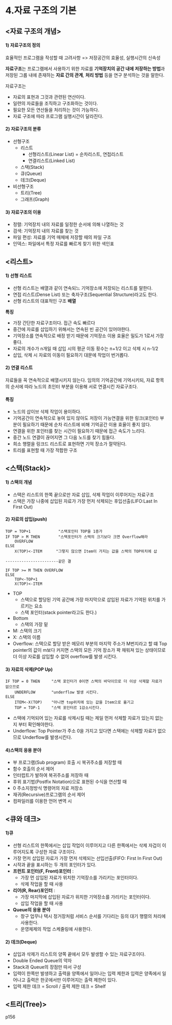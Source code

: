 # 4.자료 구조의 기본

## &lt;자료 구조의 개념&gt;

#### 1\) 자료구조의 정의

효율적인 프로그램을 작성할 때 고려사항 =&gt; 저장공간의 효율성, 실행시간의 신속성

**자료구조**는 프로그램에서 사용하기 위한 자료를 **기억장치의 공간 내에 저장하는 방법**과 저장된 그룹 내에 존재하는 **자료 간의 관계**, **처리 방법** 등을 연구 분석하는 것을 말한다.

자료구조는

* 자료의 표현과 그것과 관련된 연산이다.
* 일련의 자료들을 조직하고 구조화하는 것이다.
* 필요한 모든 연산들을 처리하는 것이 가능하다.
* 자료 구조에 따라 프로그램 실행시간이 달라진다.

#### 2\) 자료구조의 분류

* 선형구조
  * 리스트
    * 선형리스트\(Linear List\) = 순차리스트, 연접리스트
    * 연결리스트\(Linked List\)
  * 스택\(Stack\)
  * 큐\(Queue\)
  * 데크\(Deque\)
* 비선형구조
  * 트리\(Tree\)
  * 그래프\(Graph\)

#### 3\) 자료구조의 이용 

* 정렬: 기억장치 내의 자료를 일정한 순서에 의해 나열하는 것
* 검색: 기억장치 내의 자료를 찾는 것
* 파일 편성: 자료를 기억 매체에 저장할 때의 파일 구조
* 인덱스: 파일에서 특정 자료를 빠르게 찾기 위한 색인표

## &lt;리스트&gt;

#### 1\) 선형 리스트

* 선형 리스트는 배열과 같이 연속되느 기억장소에 저장되는 리스트를 말한다.
* 연접 리스트\(Dense List\) 또는 축자구조\(Sequential Structure\)라고도 한다.
* 선형 리스트의 대표적인 구조 **배열**

**특징**

* 가장 간단한 자료구조이다. 접근 속도 빠르다
* 중간에 자료를 삽입하기 위해서는 연속된  빈 공간이 있어야한다.
* 기억장소를 연속적으로 배정 받기 때문에 기억장소 이용 효율은 밀도가 1로서 가장 좋다.
* 자료의 개수가 n개일 때 삽입 시의 평균 이동 횟수는 n+1/2 이고 삭제 시 n-1/2
* 삽입, 삭제 시 자료의 이동이 필요하기 대문에 작업이 번거롭다.

#### 2\) 연결 리스트

자료들을 꼭 연속적으로 배열시키지 않는다. 임의의 기억공간에 기억시키되, 자료 항목의 순서에 따라 노드의 초인터 부분을 이용해 서로 연결시킨 자료구조다.

#### 특징

* 노드의 삽이브 삭제 작업이 용이하다.
* 기억공간이 연속적으로 놓여 있지 않아도 저장이 가능연결을 위한 링크\(포인터\) 부분이 필요하기 때문에 순차 리스트에 비해 기억공간 이용 효율이 좋지 않다.
* 연결을 위한 포인터를 찾는 시간이 필요하기 때문에 접근 속도가 느리다.
* 중간 노드 연결이 끊어지면 그 다음 노드를 찾기 힘들다.
* 희소 행렬을 링크드 리스트로 표현하면 기억 장소가 절약된다.
* 트리를 표현할 때 가장 적합한 구조 

## &lt;스택\(Stack\)&gt;

#### 1\) 스택의 개념

* 스택은 리스트의 한쪽 끝으로만 자료 삽입, 삭제 작업이 이루어지는 자료구조
* 스택은 가장 나중에 삽입된 자료가 가장 먼저 삭제되는 후입선출\(LIFO:Last In First Out\)

#### 2\) 자료의 삽입\(push\)

```text
TOP = TOP+1            "스택포인터 TOP을 1증가
IF TOP > M THEN        "스택포인터가 스택의 크기보다 크면 Overflow해라
    OVERFLOW           
ELSE 
    X(TOP)<-ITEM      "그렇지 않으면 Item이 가지는 값을 스택의 TOP위치에 삽

-----------------------같은 결

IF TOP >= M THEN OVERFLOW
ELSE
    TOP<-TOP+1
    X(TOP)<-ITEM
```

* TOP 
  * 스택으로 할당된 기억 공간에 가장 마지막으로 삽입된 자료가 기억된 위치를 가르키는 요소
  * 스택 포인터\(stack pointer라고도 한다.\)
* Bottom
  * 스택의 가장 밑
* M: 스택의 크기
* X: 스택의 이름
* Overflow: 스택으로 할당 받은 메모리 부분의 마지막 주소가 M번지라고 할 떄 Top pointer의 값이 m보다 커지면 스택의 모든 기억 장소가 꽉 채워져 있는 상태이므로 더 이상 자료를 삽입할 수 없어 overflow를 발생 시킨다.

#### 3\) 자료의 삭제\(POP Up\)

```text
IF TOP = 0 THEN     "스택 포인터가 0이면 스택의 바닥이므로 더 이상 삭제할 자료가 없으므로 
    UNDERFLOW       "underflow 발생 시킨다. 
ELSE 
    ITEM<-X(TOP)    "아니면 top위치에 있는 값을 Item으로 옮기고
    TOP = TOP-1     "스택 포인터르 1감소시킨다.
```

* 스택에 기억되어 있는 자료를 삭제시킬 때는 제일 먼저 삭제할 자료가 있는지 없는지 부터 확인해야한다.
* Underflow: Top Pointer가 주소 0을 가지고 있다면 스택에는 삭제할 자료가 없으므로 Underflow를 발생시킨다.

#### 4\)스택의 응용 분야

* 부 프로그램\(Sub program\) 호출 시 복귀주소를 저장할 때
* 함수 호출의 순서 제어
* 인터럽트가 발하여 복귀주소를 저장하 때
* 후위 표기법\(Postfix Notation\)으로 표현된 수식을 연산할  때
* 0 주소지정방식 명령어의 자료 저장소
* 재귀\(Recursive\)프로그램의 순서 제어
* 컴파일러를 이용한 언어 변역 시

## &lt;큐와 데크&gt;

#### 1\)큐

* 선형 리스트의 한쪽에서는 삽입 작업이 이루어지고 다른 한쪽에서는 삭제 자겁이 이루어지도록 구성한 자료 구조이다.
* 가장 먼저 삽입된 자료가 가장 먼저 삭제되는 선입선출\(FIFO: First In First Out\)
* 시작과 끝을 표시하는 두 개의 포인터가 있다.
* **프런트 포인터\(F, Front\)포인터** :
  * 가장 먼 삽입된 자료가 위치한 기억장소를 가리키는 포인터이다.
  * 삭제 작업을 할 때 사용
* **리어\(R, Rear\)포인터** :
  * 가장 마지막에 삽입된 자료가 위치한 기억장소를 가리키는 포인터이다.
  * 삽입 작업을 할 때 사용
* **Queue의 응용 분야**
  * 창구 업무나 택시 정거장처럼 서비스 순서를 기다리는 등의 대기 행렬의 처리에 사용한다.
  * 운영체제의 작업 스케줄링에 사용한다.

#### 2\) 데크\(Deque\)

* 삽입과 삭제가 리스트의 양쪽 끝에서 모두 발생할 수 있는 자료구조이다.
* Double Ended Queue의 약자
* Stack과 Queue의  장점만 따서 구성
* 입력이 한쪽만 발생하고 출력을 양쪽에서 일어나는 입력 제한과 입력은 양족에서 일어나고 출력은 한곳에서만 이루어지는 출력 제한이 있다.
* 입력 제한 데크 = Scroll / 출력 제한 데크 = Shelf

## &lt;트리\(Tree\)&gt;

p156





